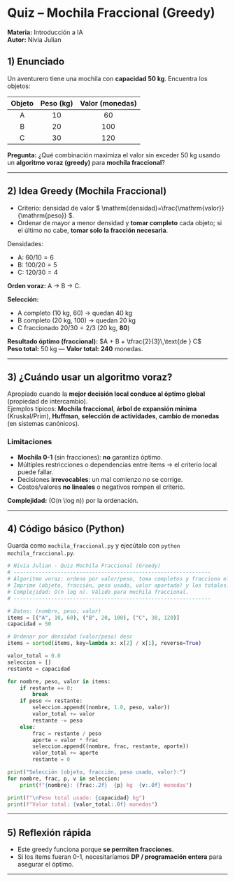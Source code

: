 # Quiz – Mochila Fraccional (Greedy)
**Materia:** Introducción a IA  
**Autor:** Nivia Julian

## 1) Enunciado
Un aventurero tiene una mochila con **capacidad 50 kg**. Encuentra los objetos:

| Objeto | Peso (kg) | Valor (monedas) |
|:-----:|:---------:|:----------------:|
| A     | 10        | 60               |
| B     | 20        | 100              |
| C     | 30        | 120              |

**Pregunta:** ¿Qué combinación maximiza el valor sin exceder 50 kg usando un **algoritmo voraz (greedy)** para **mochila fraccional**?

---

## 2) Idea Greedy (Mochila Fraccional)
- Criterio: densidad de valor $ \mathrm{densidad}=\frac{\mathrm{valor}}{\mathrm{peso}} $.
- Ordenar de mayor a menor densidad y **tomar completo** cada objeto; si el último no cabe, **tomar solo la fracción necesaria**.

Densidades:
- A: $60/10 = 6$
- B: $100/20 = 5$
- C: $120/30 = 4$

**Orden voraz:** A → B → C.

**Selección:**
- A completo (10 kg, 60) → quedan 40 kg  
- B completo (20 kg, 100) → quedan 20 kg  
- C fraccionado $20/30 = 2/3$ (20 kg, **80**)

**Resultado óptimo (fraccional):** $A + B + \tfrac{2}{3}\,\text{de } C$  
**Peso total:** 50 kg — **Valor total:** **240** monedas.

---

## 3) ¿Cuándo usar un algoritmo voraz?
Apropiado cuando la **mejor decisión local conduce al óptimo global** (propiedad de intercambio).  
Ejemplos típicos: **Mochila fraccional**, **árbol de expansión mínima** (Kruskal/Prim), **Huffman**, **selección de actividades**, **cambio de monedas** (en sistemas canónicos).

### Limitaciones
- **Mochila 0-1** (sin fracciones): **no** garantiza óptimo.  
- Múltiples restricciones o dependencias entre ítems → el criterio local puede fallar.  
- Decisiones **irrevocables**: un mal comienzo no se corrige.  
- Costos/valores **no lineales** o negativos rompen el criterio.

**Complejidad:** \(O(n \log n)\) por la ordenación.

---

## 4) Código básico (Python)

Guarda como `mochila_fraccional.py` y ejecútalo con `python mochila_fraccional.py`.

```python
# Nivia Julian - Quiz Mochila Fraccional (Greedy)
# ---------------------------------------------------------------
# Algoritmo voraz: ordena por valor/peso, toma completos y fracciona el último.
# Imprime (objeto, fracción, peso usado, valor aportado) y los totales.
# Complejidad: O(n log n). Válido para mochila fraccional.
# ---------------------------------------------------------------

# Datos: (nombre, peso, valor)
items = [("A", 10, 60), ("B", 20, 100), ("C", 30, 120)]
capacidad = 50

# Ordenar por densidad (valor/peso) desc
items = sorted(items, key=lambda x: x[2] / x[1], reverse=True)

valor_total = 0.0
seleccion = []
restante = capacidad

for nombre, peso, valor in items:
    if restante == 0:
        break
    if peso <= restante:
        seleccion.append((nombre, 1.0, peso, valor))
        valor_total += valor
        restante -= peso
    else:
        frac = restante / peso
        aporte = valor * frac
        seleccion.append((nombre, frac, restante, aporte))
        valor_total += aporte
        restante = 0

print("Selección (objeto, fracción, peso usado, valor):")
for nombre, frac, p, v in seleccion:
    print(f"{nombre}: {frac:.2f}  {p} kg  {v:.0f} monedas")

print(f"\nPeso total usado: {capacidad} kg")
print(f"Valor total: {valor_total:.0f} monedas")
```

---

## 5) Reflexión rápida
- Este greedy funciona porque **se permiten fracciones**.  
- Si los ítems fueran 0-1, necesitaríamos **DP / programación entera** para asegurar el óptimo.

---
